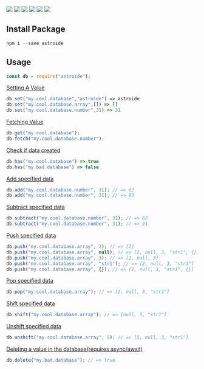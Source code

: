 [![](https://travis-ci.com/astroidejs/astroide.svg?branch=master)](https://github.com/astroidejs/astroide)  [![](https://img.shields.io/npm/v/astroide.svg?maxAge=3600)](https://github.com/astroidejs/astroide) [![](https://img.shields.io/npm/dt/astroide.svg?maxAge=3600)](https://github.com/astroidejs/astroide) [![](https://status.david-dm.org/gh/astroidejs/astroide.svg)](https://github.com/Umut-Ozkan/astroide) [![](https://status.david-dm.org/gh/astroidejs/astroide.svg?type=dev)](https://github.com/astroidejs/astroide) [![](https://nodei.co/npm/astroide.png?downloads=true&stars=true)](https://github.com/astroidejs/astroide)
## Install Package

```js
npm i --save astroide
```

## Usage

```js
const db = require("astroide");
```

[Setting A Value](https://lodash.com/docs/4.17.15#set)

```js
db.set("my.cool.database","astroide") => astroide
db.set("my.cool.database.array",[]) => []
db.set("my.cool.database.number",31) => 31
```

[Fetching Value](https://lodash.com/docs/4.17.15#get)

```js
db.get("my.cool.database");
db.fetch("my.cool.database.number");
```

[Check if data created](https://lodash.com/docs/4.17.15#has)

```js
db.has("my.cool.database") => true
db.has("my.bad.database") => false
```

[Add specified data](https://developer.mozilla.org/en-US/docs/Web/JavaScript/Reference/Operators/Addition_assignment)

```js
db.add("my.cool.database.number", 31); // => 62
db.add("my.cool.database.number", 31); // => 93
```

[Subtract specified data](https://developer.mozilla.org/en-US/docs/Web/JavaScript/Reference/Operators/Subtraction_assignment)

```js
db.subtract("my.cool.database.number", 31); // => 62
db.subtract("my.cool.database.number", 31); // => 31
```

[Push specified data](https://developer.mozilla.org/en-US/docs/Web/JavaScript/Reference/Global_Objects/Array/push)

```js
db.push("my.cool.database.array", 2); // => [2]
db.push("my.cool.database.array", null); // => [2, null, 3, "str1", {}]
db.push("my.cool.database.array", 3); // => [2, null, 3]
db.push("my.cool.database.array", "str1"); // => [2, null, 3, "str1"]
db.push("my.cool.database.array", {}); // => [2, null, 3, "str1", {}]
```

[Pop specified data](https://developer.mozilla.org/en-US/docs/Web/JavaScript/Reference/Global_Objects/Array/pop)

```js
db.pop("my.cool.database.array"); // => [2, null, 3, "str1"]
```

[Shift specified data](https://developer.mozilla.org/en-US/docs/Web/JavaScript/Reference/Global_Objects/Array/shift)

```js
db.shift("my.cool.database.array"); // => [null, 3, "str1"]
```

[Unshift specified data](https://developer.mozilla.org/en-US/docs/Web/JavaScript/Reference/Global_Objects/Array/unshift)

```js
db.unshift("my.cool.database.array", 5); // => [5, null, 3, "str1"]
```

[Deleting a value in the database(requires async/await)](https://lodash.com/docs/4.17.15#unset)

```js
db.delete("my.bad.database"); // => true
```
